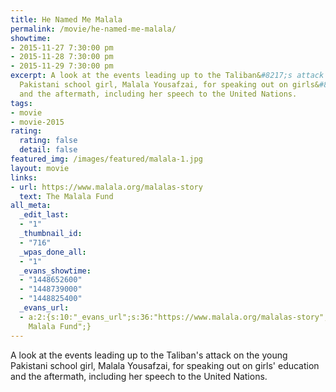 ```yaml
---
title: He Named Me Malala
permalink: /movie/he-named-me-malala/
showtime:
- 2015-11-27 7:30:00 pm
- 2015-11-28 7:30:00 pm
- 2015-11-29 7:30:00 pm
excerpt: A look at the events leading up to the Taliban&#8217;s attack on the young
  Pakistani school girl, Malala Yousafzai, for speaking out on girls&#8217; education
  and the aftermath, including her speech to the United Nations.
tags:
- movie
- movie-2015
rating:
  rating: false
  detail: false
featured_img: /images/featured/malala-1.jpg
layout: movie
links:
- url: https://www.malala.org/malalas-story
  text: The Malala Fund
all_meta:
  _edit_last:
  - "1"
  _thumbnail_id:
  - "716"
  _wpas_done_all:
  - "1"
  _evans_showtime:
  - "1448652600"
  - "1448739000"
  - "1448825400"
  _evans_url:
  - a:2:{s:10:"_evans_url";s:36:"https://www.malala.org/malalas-story";s:15:"_evans_url_name";s:15:"The
    Malala Fund";}
---
```


A look at the events leading up to the Taliban's attack on the young Pakistani school girl, Malala Yousafzai, for speaking out on girls' education and the aftermath, including her speech to the United Nations.